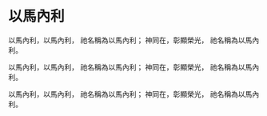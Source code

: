 # 以馬內利

以馬內利，以馬內利，
祂名稱為以馬內利；
神同在，彰顯榮光，
祂名稱為以馬內利。

以馬內利，以馬內利，
祂名稱為以馬內利；
神同在，彰顯榮光，
祂名稱為以馬內利。

以馬內利，以馬內利，
祂名稱為以馬內利；
神同在，彰顯榮光，
祂名稱為以馬內利。
